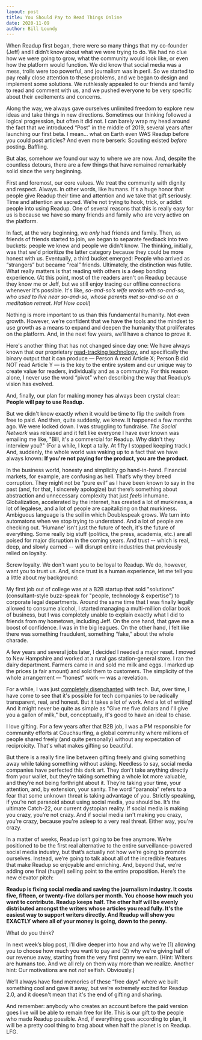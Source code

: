 ```yaml
---
layout: post
title: You Should Pay to Read Things Online
date: 2020-11-09
author: Bill Loundy
---
```


When Readup first began, there were so many things that my co-founder (Jeff) and I didn’t know about what we were trying to do. We had no clue how we were going to grow, what the community would look like, or even how the platform would function. We did know that social media was a mess, trolls were too powerful, and journalism was in peril. So we started to pay really close attention to these problems, and we began to design and implement some solutions. We ruthlessly appealed to our friends and family to read and comment with us, and we pushed everyone to be very specific about their excitements and concerns. 

Along the way, we always gave ourselves unlimited freedom to explore new ideas and take things in new directions. Sometimes our thinking followed a logical progression, but often it did not. I can barely wrap my head around the fact that we introduced “Post” in the middle of 2019, several years after launching our first beta. I mean… what on Earth even WAS Readup before you could post articles? And even more berserk: Scouting existed _before_ posting. Baffling. 

But alas, somehow we found our way to where we are now. And, despite the countless detours, there are a few things that have remained remarkably solid since the very beginning. 

First and foremost, our core values. We treat the community with dignity and respect. Always. In other words, like humans. It's a huge honor that people give Readup their time and attention and we take that gift seriously. Time and attention are sacred. We’re not trying to hook, trick, or addict people into using Readup. One of several reasons that this is really easy for us is because we have so many friends and family who are very active on the platform. 

In fact, at the very beginning, we _only_ had friends and family. Then, as friends of friends started to join, we began to separate feedback into two buckets: people we knew and people we didn't know. The thinking, initially, was that we'd prioritize the latter category because they could be more honest with us. Eventually, a third bucket emerged: People who arrived as “strangers” but became “real” friends. Ultimately, the distinction was futile. What really matters is that reading with others is a deep bonding experience. (At this point, most of the readers aren't on Readup because they know me or Jeff, but we still enjoy tracing our offline connections whenever it's possible. It's like, _so-and-so’s wife works with so-and-so, who used to live near so-and-so, whose parents met so-and-so on a meditation retreat. Ha! How cool!_) 

Nothing is more important to us than this fundamental humanity. Not even growth. However, we’re confident that we have the tools and the mindset to use growth as a means to expand and deepen the humanity that proliferates on the platform. And, in the next few years, we’ll have a chance to prove it. 

Here's another thing that has not changed since day one: We have always known that our proprietary [read-tracking technology](https://readup.com/read/blogreadupcom/how-readup-knows-whether-or-not-youve-read-an-article), and specifically the binary output that it can produce — Person A read Article X; Person B did NOT read Article Y — is the key to the entire system and our unique way to create value for readers, individually and as a community. For this reason alone, I never use the word “pivot” when describing the way that Readup’s vision has evolved.

And, finally, our plan for making money has always been crystal clear: **People will pay to use Readup.** 

But we didn't know exactly _when_ it would be time to flip the switch from free to paid. And then, quite suddenly, we knew. It happened a few months ago. We were locked down. I was struggling to fundraise. _The Social Network_ was released and it felt like everyone I have ever known was emailing me like, "Bill, it's a commercial for Readup. Why didn't they interview you?" (For a while, I kept a tally. At fifty I stopped keeping track.) And, suddenly, the whole world was waking up to a fact that we have always known: **If you're not paying for the product, you are the product.**

In the business world, honesty and simplicity go hand-in-hand. Financial markets, for example, are confusing as hell. That’s why they breed corruption. They might not be “pure evil” as I have been known to say in the past (and, for that, I sincerely apologize) but there’s something about abstraction and unnecessary complexity that just _feels_ inhumane. Globalization, accelerated by the internet, has created a lot of murkiness, a lot of legalese, and a lot of people are capitalizing on that murkiness. Ambiguous language is the soil in which Doublespeak grows. We turn into automatons when we stop trying to understand. And a lot of people are checking out. 'Humane' isn't just the future of tech, it's the future of everything. Some really big stuff (politics, the press, academia, etc.) are all poised for major disruption in the coming years. And trust -- which is real, deep, and slowly earned -- will disrupt entire industries that previously relied on loyalty. 

Screw loyalty. We don't want you to be loyal to Readup. We do, however, want you to trust us. And, since trust is a human experience, let me tell you a little about my background: 

My first job out of college was at a B2B startup that sold "solutions” (consultant-style buzz-speak for "people, technology & expertise") to corporate legal departments. Around the same time that I was finally legally allowed to consume alcohol, I started managing a multi-million dollar book of business, but I was completely unable to explain exactly what I did to friends from my hometown, including Jeff. On the one hand, that gave me a boost of confidence. I was in the big leagues. On the other hand, I felt like there was something fraudulent, something “fake,” about the whole charade.

A few years and several jobs later, I decided I needed a major reset. I moved to New Hampshire and worked at a rural gas station-general store. I ran the dairy department. Farmers came in and sold me milk and eggs. I marked up the prices (a fair amount) and sold them to customers. The simplicity of the whole arrangement — “honest” work — was a revelation. 

For a while, I was just [completely disenchanted](https://readup.com/read/bill-loundy/the-importance-of-being-earnest-about-screen-time) with tech. But, over time, I have come to see that it's possible for tech companies to be radically transparent, real, and honest. But it takes a lot of work. And a lot of writing! And it might never be quite as simple as "Give me five dollars and I'll give you a gallon of milk," but, conceptually, it's good to have an ideal to chase.

I love gifting. For a few years after that B2B job, I was a PM responsible for community efforts at Couchsurfing, a global community where millions of people shared freely (and quite personally) without any expectation of reciproicity. That's what makes gifting so beautiful.

But there is a really fine line between gifting freely and giving something away while taking something without asking. Needless to say, social media companies have perfected this dark art. They don't take anything directly from your wallet, but they’re taking something a whole lot more valuable, and they’re not being forthright about it. They’re taking your time, your attention, and, by extension, your sanity. The word “paranoia” refers to a fear that some unknown threat is taking advantage of you. Strictly speaking, if you’re not paranoid about using social media, you should be. It’s the ultimate Catch-22, our current dystopian reality. If social media is making you crazy, you’re not crazy. And if social media isn't making you crazy, you’re crazy, because you're asleep to a very real threat. Either way, you're crazy. 

In a matter of weeks, Readup isn’t going to be free anymore. We’re positioned to be the first real alternative to the entire surveillance-powered social media industry, but that’s actually not how we’re going to promote ourselves. Instead, we’re going to talk about all of the incredible features that make Readup so enjoyable and enriching. And, beyond that, we’re adding one final (huge!) selling point to the entire proposition. Here’s the new elevator pitch: 

**Readup is fixing social media and saving the journalism industry. It costs five, fifteen, or twenty-five dollars per month. You choose how much you want to contribute. Readup keeps half. The other half will be evenly distributed amongst the writers whose articles you read fully. It's the easiest way to support writers directly. And Readup will show you EXACTLY where all of your money is going, down to the penny.**

What do you think? 

In next week’s blog post, I’ll dive deeper into how and why we're (1) allowing you to choose how much you want to pay and (2) why we're giving half of our revenue away, starting from the very first penny we earn. (Hint: Writers are humans too. And we all rely on them way more than we realize. Another hint: Our motivations are not _not_ selfish. Obviously.)  

We’ll always have fond memories of these “free days” where we built something cool and gave it away, but we’re extremely excited for Readup 2.0, and it doesn't mean that it's the end of gifting and sharing.

And remember: anybody who creates an account before the paid version goes live will be able to remain free for life. This is our gift to the people who made Readup possible. And, if everything goes according to plan, it will be a pretty cool thing to brag about when half the planet is on Readup. LFG.